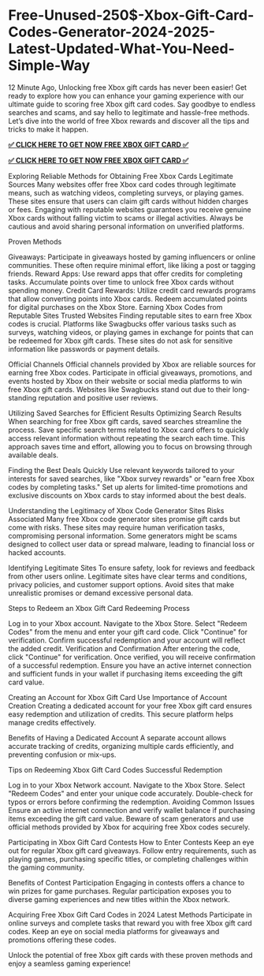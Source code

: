 # Free-Unused-250$-Xbox-Gift-Card-Codes-Generator-2024-2025-Latest-Updated-What-You-Need-Simple-Way

12 Minute Ago, Unlocking free Xbox gift cards has never been easier! Get ready to explore how you can enhance your gaming experience with our ultimate guide to scoring free Xbox gift card codes. Say goodbye to endless searches and scams, and say hello to legitimate and hassle-free methods. Let’s dive into the world of free Xbox rewards and discover all the tips and tricks to make it happen.

**[✅ CLICK HERE TO GET NOW FREE XBOX GIFT CARD ✅](https://tinyurl.com/2jkdrkzc)**

**[✅ CLICK HERE TO GET NOW FREE XBOX GIFT CARD ✅](https://tinyurl.com/2jkdrkzc)**

Exploring Reliable Methods for Obtaining Free Xbox Cards
Legitimate Sources
Many websites offer free Xbox card codes through legitimate means, such as watching videos, completing surveys, or playing games. These sites ensure that users can claim gift cards without hidden charges or fees. Engaging with reputable websites guarantees you receive genuine Xbox cards without falling victim to scams or illegal activities. Always be cautious and avoid sharing personal information on unverified platforms.

Proven Methods

Giveaways: Participate in giveaways hosted by gaming influencers or online communities. These often require minimal effort, like liking a post or tagging friends.
Reward Apps: Use reward apps that offer credits for completing tasks. Accumulate points over time to unlock free Xbox cards without spending money.
Credit Card Rewards: Utilize credit card rewards programs that allow converting points into Xbox cards. Redeem accumulated points for digital purchases on the Xbox Store.
Earning Xbox Codes from Reputable Sites
Trusted Websites
Finding reputable sites to earn free Xbox codes is crucial. Platforms like Swagbucks offer various tasks such as surveys, watching videos, or playing games in exchange for points that can be redeemed for Xbox gift cards. These sites do not ask for sensitive information like passwords or payment details.

Official Channels
Official channels provided by Xbox are reliable sources for earning free Xbox codes. Participate in official giveaways, promotions, and events hosted by Xbox on their website or social media platforms to win free Xbox gift cards. Websites like Swagbucks stand out due to their long-standing reputation and positive user reviews.

Utilizing Saved Searches for Efficient Results
Optimizing Search Results
When searching for free Xbox gift cards, saved searches streamline the process. Save specific search terms related to Xbox card offers to quickly access relevant information without repeating the search each time. This approach saves time and effort, allowing you to focus on browsing through available deals.

Finding the Best Deals Quickly
Use relevant keywords tailored to your interests for saved searches, like "Xbox survey rewards" or "earn free Xbox codes by completing tasks." Set up alerts for limited-time promotions and exclusive discounts on Xbox cards to stay informed about the best deals.

Understanding the Legitimacy of Xbox Code Generator Sites
Risks Associated
Many free Xbox code generator sites promise gift cards but come with risks. These sites may require human verification tasks, compromising personal information. Some generators might be scams designed to collect user data or spread malware, leading to financial loss or hacked accounts.

Identifying Legitimate Sites
To ensure safety, look for reviews and feedback from other users online. Legitimate sites have clear terms and conditions, privacy policies, and customer support options. Avoid sites that make unrealistic promises or demand excessive personal data.

Steps to Redeem an Xbox Gift Card
Redeeming Process

Log in to your Xbox account.
Navigate to the Xbox Store.
Select "Redeem Codes" from the menu and enter your gift card code.
Click "Continue" for verification.
Confirm successful redemption and your account will reflect the added credit.
Verification and Confirmation
After entering the code, click "Continue" for verification. Once verified, you will receive confirmation of a successful redemption. Ensure you have an active internet connection and sufficient funds in your wallet if purchasing items exceeding the gift card value.

Creating an Account for Xbox Gift Card Use
Importance of Account Creation
Creating a dedicated account for your free Xbox gift card ensures easy redemption and utilization of credits. This secure platform helps manage credits effectively.

Benefits of Having a Dedicated Account
A separate account allows accurate tracking of credits, organizing multiple cards efficiently, and preventing confusion or mix-ups.

Tips on Redeeming Xbox Gift Card Codes
Successful Redemption

Log in to your Xbox Network account.
Navigate to the Xbox Store.
Select "Redeem Codes" and enter your unique code accurately.
Double-check for typos or errors before confirming the redemption.
Avoiding Common Issues
Ensure an active internet connection and verify wallet balance if purchasing items exceeding the gift card value. Beware of scam generators and use official methods provided by Xbox for acquiring free Xbox codes securely.

Participating in Xbox Gift Card Contests
How to Enter Contests
Keep an eye out for regular Xbox gift card giveaways. Follow entry requirements, such as playing games, purchasing specific titles, or completing challenges within the gaming community.

Benefits of Contest Participation
Engaging in contests offers a chance to win prizes for game purchases. Regular participation exposes you to diverse gaming experiences and new titles within the Xbox network.

Acquiring Free Xbox Gift Card Codes in 2024
Latest Methods
Participate in online surveys and complete tasks that reward you with free Xbox gift card codes. Keep an eye on social media platforms for giveaways and promotions offering these codes.

Unlock the potential of free Xbox gift cards with these proven methods and enjoy a seamless gaming experience!
